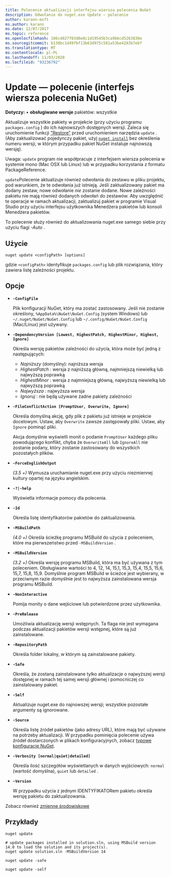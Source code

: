 ```yaml
---
title: Polecenie aktualizacji interfejsu wiersza polecenia NuGet
description: Odwołanie do nuget.exe Update — polecenie
author: karann-msft
ms.author: karann
ms.date: 12/07/2017
ms.topic: reference
ms.openlocfilehash: 106c4027f03d8e8c1d19545b3ca9b6cd5263830e
ms.sourcegitcommit: b138bc1d49fbf13b63d975c581a53be4283b7ebf
ms.translationtype: MT
ms.contentlocale: pl-PL
ms.lasthandoff: 11/03/2020
ms.locfileid: "93236792"
---
```

# <a name="update-command-nuget-cli"></a>Update — polecenie (interfejs wiersza polecenia NuGet)

**Dotyczy:** &bullet; **obsługiwane wersje** pakietów: wszystkie

Aktualizuje wszystkie pakiety w projekcie (przy użyciu programu `packages.config` ) do ich najnowszych dostępnych wersji. Zaleca się uruchomienie funkcji ["Restore"](cli-ref-restore.md) przed uruchomieniem narzędzia `update` . (Aby zaktualizować pojedynczy pakiet, użyj [`nuget install`](cli-ref-install.md) bez określenia numeru wersji, w którym przypadku pakiet NuGet instaluje najnowszą wersję).

Uwaga: `update` program nie współpracuje z interfejsem wiersza polecenia w systemie mono (Mac OSX lub Linux) lub w przypadku korzystania z formatu PackageReference.

`update`Polecenie aktualizuje również odwołania do zestawu w pliku projektu, pod warunkiem, że te odwołania już istnieją. Jeśli zaktualizowany pakiet ma dodany zestaw, nowe odwołanie *nie* zostanie dodane. Nowe zależności pakietu nie mają również dodanych odwołań do zestawów. Aby uwzględnić te operacje w ramach aktualizacji, zaktualizuj pakiet w programie Visual Studio przy użyciu interfejsu użytkownika Menedżera pakietów lub konsoli Menedżera pakietów.

To polecenie służy również do aktualizowania nuget.exe samego siebie przy użyciu flagi *-Auto* .

## <a name="usage"></a>Użycie

```cli
nuget update <configPath> [options]
```

gdzie `<configPath>` identyfikuje `packages.config` lub plik rozwiązania, który zawiera listę zależności projektu.

## <a name="options"></a>Opcje

- **`-ConfigFile`**

  Plik konfiguracji NuGet, który ma zostać zastosowany. Jeśli nie zostanie określony, `%AppData%\NuGet\NuGet.Config` (system Windows) lub `~/.nuget/NuGet/NuGet.Config` lub `~/.config/NuGet/NuGet.Config` (Mac/Linux) jest używany.
  
- **`-DependencyVersion [Lowest, HighestPatch, HighestMinor, Highest, Ignore]`**

  Określa wersję pakietów zależności do użycia, która może być jedną z następujących:<br/><ul><li>*Najniższy* (domyślny): najniższa wersja</li><li>*HighestPatch* : wersja z najniższą główną, najmniejszą niewielką lub najwyższą poprawką</li><li>*HighestMinor* : wersja z najmniejszą główną, najwyższą niewielką lub najwyższą poprawką</li><li>*Najwyższa* : najwyższa wersja</li><li>*Ignoruj* : nie będą używane żadne pakiety zależności</li></ul>

- **`-FileConflictAction [PromptUser, Overwrite, Ignore]`**

  Określa domyślną akcję, gdy plik z pakietu już istnieje w projekcie docelowym. Ustaw, aby `Overwrite` zawsze zastępowały pliki. Ustaw, aby `Ignore` pominąć pliki.

  Akcja domyślnie wyświetli monit o podanie `PromptUser` każdego pliku powodującego konflikt, chyba że `OverwriteAll` lub `IgnoreAll` nie zostanie podany, który zostanie zastosowany do wszystkich pozostałych plików.

- **`-ForceEnglishOutput`**

  *(3.5 +)* Wymusza uruchamianie nuget.exe przy użyciu niezmiennej kultury opartej na języku angielskim.

- **`-?|-help`**

  Wyświetla informacje pomocy dla polecenia.

- **`-Id`**

  Określa listę identyfikatorów pakietów do zaktualizowania.

- **`-MSBuildPath`**

  *(4.0 +)* Określa ścieżkę programu MSBuild do użycia z poleceniem, które ma pierwszeństwo przed `-MSBuildVersion` .

- **`-MSBuildVersion`**

  *(3.2 +)* Określa wersję programu MSBuild, która ma być używana z tym poleceniem. Obsługiwane wartości to 4, 12, 14, 15,1, 15,3, 15,4, 15,5, 15,6, 15,7, 15,8, 15,9. Domyślnie program MSBuild w ścieżce jest wybierany, w przeciwnym razie domyślnie jest to najwyższa zainstalowana wersja programu MSBuild.

- **`-NonInteractive`**

  Pomija monity o dane wejściowe lub potwierdzone przez użytkownika.

- **`-PreRelease`**

  Umożliwia aktualizację wersji wstępnych. Ta flaga nie jest wymagana podczas aktualizacji pakietów wersji wstępnej, które są już zainstalowane.

- **`-RepositoryPath`**

  Określa folder lokalny, w którym są zainstalowane pakiety.

- **`-Safe`**

  Określa, że zostaną zainstalowane tylko aktualizacje o najwyższej wersji dostępnej w ramach tej samej wersji głównej i pomocniczej co zainstalowany pakiet.

- **`-Self`**

  Aktualizuje nuget.exe do najnowszej wersji; wszystkie pozostałe argumenty są ignorowane.

- **`-Source`**

  Określa listę źródeł pakietów (jako adresy URL), które mają być używane na potrzeby aktualizacji. W przypadku pominięcia polecenie używa źródeł dostarczonych w plikach konfiguracyjnych, zobacz [typowe konfiguracje NuGet](../../consume-packages/configuring-nuget-behavior.md).

- **`-Verbosity [normal|quiet|detailed]`**

  Określa ilość szczegółów wyświetlanych w danych wyjściowych: `normal` (wartość domyślna), `quiet` lub `detailed` .

- **`-Version`**

  W przypadku użycia z jednym IDENTYFIKATORem pakietu określa wersję pakietu do zaktualizowania.

Zobacz również [zmienne środowiskowe](cli-ref-environment-variables.md)

## <a name="examples"></a>Przykłady

```cli
nuget update

# update packages installed in solution.sln, using MSBuild version 14.0 to load the solution and its project(s).
nuget update solution.sln -MSBuildVersion 14

nuget update -safe

nuget update -self
```
